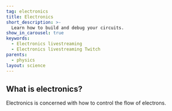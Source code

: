 ```yaml
---
tag: electronics
title: Electronics
short_description: >-
  Learn how to build and debug your circuits.
show_in_carousel: true
keywords:
  - Electronics livestreaming
  - Electronics livestreaming Twitch
parents:
  - physics
layout: science
---
```

## What is electronics?

Electronics is concerned with how to control the flow of electrons.

